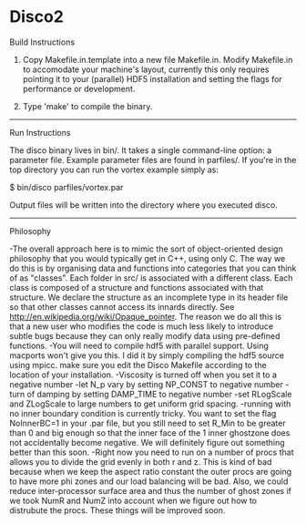 Disco2
======

Build Instructions

1) Copy Makefile.in.template into a new file Makefile.in.  Modify Makefile.in to accomodate your machine's layout, currently this only requires pointing it to your (parallel) HDF5 installation and setting the flags for performance or development.

2) Type 'make' to compile the binary.

---

Run Instructions

The disco binary lives in bin/.  It takes a single command-line option: a parameter file.  Example parameter files are found in parfiles/.  If you're in the top directory you can run the vortex example simply as:

$ bin/disco parfiles/vortex.par

Output files will be written into the directory where you executed disco.

---

Philosophy

-The overall approach here is to mimic the sort of object-oriented design philosophy that you would typically get in C++, using only C. The way we do this is by organising data and functions into categories that you can think of as "classes". Each folder in src/ is associated with a different class. Each class is composed of a structure and functions associated with that structure. We declare the structure as an incomplete type in its header file so that other classes cannot access its innards directly. See http://en.wikipedia.org/wiki/Opaque_pointer. The reason we do all this is that a new user who modifies the code is much less likely to introduce subtle bugs because they can only really modify data using pre-defined functions.
-You will need to compile hdf5 with parallel support. Using macports won't give you this. I did it by simply compiling the hdf5 source using mpicc. make sure you edit the Disco Makefile according to the location of your installation.
-Viscosity is turned off when you set it to a negative number
-let N_p vary by setting NP_CONST to negative number
-turn of damping by setting DAMP_TIME to negative number
-set RLogScale and ZLogScale to large numbers to get uniform grid spacing.
-running with no inner boundary condition is currently tricky. You want to set the flag NoInnerBC=1 in your .par file, but you still need to set R_Min to be greater than 0 and big enough so that the inner face of the 1 inner ghostzone does not accidentally become negative. We will definitely figure out something better than this soon.
-Right now you need to run on a number of procs that allows you to divide the grid evenly in both r and z. This is kind of bad because when we keep the aspect ratio constant the outer procs are going to have more phi zones and our load balancing will be bad. Also, we could reduce inter-processor surface area and thus the number of ghost zones if we took NumR and NumZ into account when we figure out how to distrubute the procs. These things will be improved soon.
